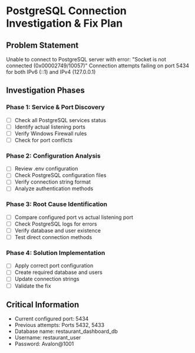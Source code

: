 # PostgreSQL Connection Investigation & Fix Plan

## Problem Statement
Unable to connect to PostgreSQL server with error: "Socket is not connected (0x00002749/10057)"
Connection attempts failing on port 5434 for both IPv6 (::1) and IPv4 (127.0.0.1)

## Investigation Phases

### Phase 1: Service & Port Discovery
- [ ] Check all PostgreSQL services status
- [ ] Identify actual listening ports
- [ ] Verify Windows Firewall rules
- [ ] Check for port conflicts

### Phase 2: Configuration Analysis
- [ ] Review .env configuration
- [ ] Check PostgreSQL configuration files
- [ ] Verify connection string format
- [ ] Analyze authentication methods

### Phase 3: Root Cause Identification
- [ ] Compare configured port vs actual listening port
- [ ] Check PostgreSQL logs for errors
- [ ] Verify database and user existence
- [ ] Test direct connection methods

### Phase 4: Solution Implementation
- [ ] Apply correct port configuration
- [ ] Create required database and users
- [ ] Update connection strings
- [ ] Validate the fix

## Critical Information
- Current configured port: 5434
- Previous attempts: Ports 5432, 5433
- Database name: restaurant_dashboard_db
- Username: restaurant_user
- Password: Avalon@1001